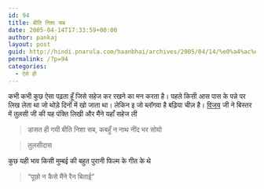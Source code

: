 ```yaml
---
id: 94
title: बीति निशा सब
date: 2005-04-14T17:33:59+00:00
author: pankaj
layout: post
guid: http://hindi.pnarula.com/haanbhai/archives/2005/04/14/%e0%a4%ac%e0%a5%80%e0%a4%a4%e0%a4%bf-%e0%a4%a8%e0%a4%bf%e0%a4%b6%e0%a4%be-%e0%a4%b8%e0%a4%ac/
permalink: /?p=94
categories:
  - ऐसे ही
---
```

कभी कभी कुछ ऐसा पढ़ता हूँ जिसे सहेज कर रखने का मन करता है। पहले किसी आस पास के पन्ने पर लिख लेता था जो थोड़े दिनों में खो जाता था। लेकिन इ जो ब्लॉगवा है बढ़िया चीज़ है। [विजय](http://tatkaal.blogspot.com/2005/04/blog-post_14.html) जी ने बिस्तर में तुलसी जी की यह पंक्ति लिखी और मैंने यहाँ सहेज ली

> डासत ही गयी बीति निशा सब, कबहुँ न नाथ नींद भर सोयो
  
> तुलसीदास 

कुछ यही भाव किसी मुम्बई की बहुत पुरानी फिल्म के गीत के थे

> &#8220;पूछो न कैसे मैंने रैन बिताई&#8221;

